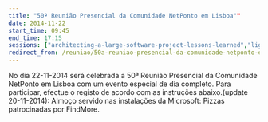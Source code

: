 ```yaml
---
title: "50ª Reunião Presencial da Comunidade NetPonto em Lisboa""
date: 2014-11-22
start_time: 09:45
end_time: 17:15
sessions: ["architecting-a-large-software-project-lessons-learned","lightning-talks-1","a-maravilha-que-e-o-octopus-deploy-e-porque-deverias-usa-lo","lightning-talks-2"]
redirect_from: /reuniao/50a-reuniao-presencial-da-comunidade-netponto-em-lisboa/
---
```

No dia 22-11-2014 será celebrada a 50ª Reunião Presencial da Comunidade NetPonto em Lisboa com um evento especial de dia completo. Para participar, efectue o registo de acordo com as instruções abaixo.(update 20-11-2014): Almoço servido nas instalações da Microsoft: Pizzas patrocinadas por FindMore.